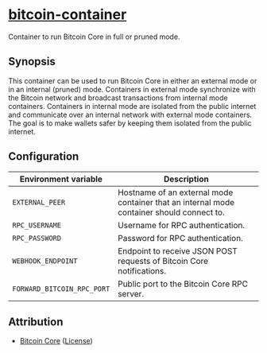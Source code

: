 # [bitcoin-container](https://github.com/nedix/bitcoin-container)

Container to run Bitcoin Core in full or pruned mode.

## Synopsis

This container can be used to run Bitcoin Core in either an external mode or in an internal (pruned) mode.
Containers in external mode synchronize with the Bitcoin network and broadcast transactions from internal mode containers.
Containers in internal mode are isolated from the public internet and communicate over an internal network with external mode containers.
The goal is to make wallets safer by keeping them isolated from the public internet.

## Configuration

| Environment variable       | Description                                                                               |
|----------------------------|-------------------------------------------------------------------------------------------|
| `EXTERNAL_PEER`            | Hostname of an external mode container that an internal mode container should connect to. |
| `RPC_USERNAME`             | Username for RPC authentication.                                                          |
| `RPC_PASSWORD`             | Password for RPC authentication.                                                          |
| `WEBHOOK_ENDPOINT`         | Endpoint to receive JSON POST requests of Bitcoin Core notifications.                     |
| `FORWARD_BITCOIN_RPC_PORT` | Public port to the Bitcoin Core RPC server.                                               |

## Attribution

- [Bitcoin Core] ([License](https://raw.githubusercontent.com/bitcoin/bitcoin/master/COPYING))

[Bitcoin Core]: https://github.com/bitcoin/bitcoin
